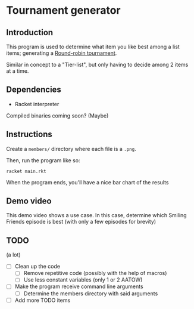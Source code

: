 # Tournament generator

## Introduction
This program is used to determine what item you like best among a list items; generating a [Round-robin tournament](https://en.wikipedia.org/wiki/Round-robin_tournament).

Similar in concept to a "Tier-list", but only having to decide among 2 items at a time.

## Dependencies
- Racket interpreter

Compiled binaries coming soon? (Maybe)

## Instructions 
Create a `members/` directory where each file is a `.png`.

Then, run the program like so:

```shell
racket main.rkt
```

When the program ends, you'll have a nice bar chart of the results

## Demo video
This demo video shows a use case. In this case, determine which Smiling Friends episode is best (with only a few episodes for brevity)

## TODO
(a lot)

- [ ] Clean up the code
	- [ ] Remove repetitive code (possibly with the help of macros)
	- [ ] Use less constant variables (only 1 or 2 AATOW)
- [ ] Make the program receive command line arguments
	- [ ] Determine the members directory with said arguments
- [ ] Add more TODO items
